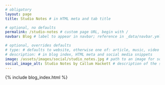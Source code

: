 ```yaml
---
# obligatory
layout: page
title: Studio Notes # in HTML meta and tab title

# optional, no defaults
permalink: /studio-notes # custom page URL, begin with /
navbar: Blog # label to appear in navbar; reference in _data/navbar.yml

# optional, overrides defaults
# type: # defaults to website, otherwise one of: article, music, video
# description: # in blog index, HTML meta and social media snippets
image: /assets/images/social/studio_notes.jpg # path to an image for social media shares, AR 1.9:1, typically 1200x630, begin with /
social_image_alt: Studio Notes by Callum Hackett # description of the social image
---
```

{% include blog_index.html %}